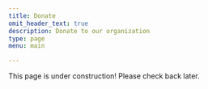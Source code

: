 ```yaml
---
title: Donate
omit_header_text: true
description: Donate to our organization
type: page
menu: main

---
```


This page is under construction! Please check back later.